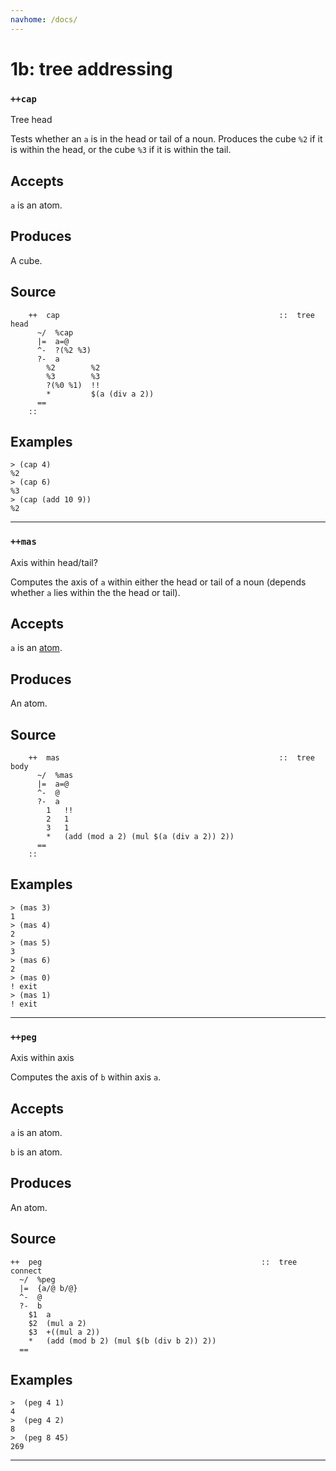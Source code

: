 ```yaml
---
navhome: /docs/
---
```



# 1b: tree addressing
### `++cap`

Tree head

Tests whether an `a` is in the head or tail of a noun. Produces the
cube `%2` if it is within the head, or the cube `%3` if it is
within the tail.

Accepts
-------

`a` is an atom.

Produces
--------

A cube.

Source
------

        ++  cap                                                 ::  tree head
          ~/  %cap
          |=  a=@
          ^-  ?(%2 %3)
          ?-  a
            %2        %2
            %3        %3
            ?(%0 %1)  !!
            *         $(a (div a 2))
          ==
        ::

Examples
--------

    > (cap 4)
    %2
    > (cap 6)
    %3
    > (cap (add 10 9))
    %2



***
### `++mas`

Axis within head/tail?

Computes the axis of `a` within either the head or tail of a noun (depends whether `a` lies within the the head or tail).

Accepts
-------

`a` is an [atom]().

Produces
--------

An atom.

Source
------

        ++  mas                                                 ::  tree body
          ~/  %mas
          |=  a=@
          ^-  @
          ?-  a
            1   !!
            2   1
            3   1
            *   (add (mod a 2) (mul $(a (div a 2)) 2))
          ==
        ::

Examples
--------

    > (mas 3)
    1
    > (mas 4)
    2
    > (mas 5)
    3
    > (mas 6)
    2
    > (mas 0)
    ! exit
    > (mas 1)
    ! exit



***
### `++peg`

Axis within axis

Computes the axis of `b` within axis `a`.

Accepts
-------

`a` is an atom.

`b` is an atom.

Produces
--------

An atom.

Source
------

    ++  peg                                                 ::  tree connect
      ~/  %peg
      |=  {a/@ b/@}
      ^-  @
      ?-  b
        $1  a
        $2  (mul a 2)
        $3  +((mul a 2))
        *   (add (mod b 2) (mul $(b (div b 2)) 2))
      ==

Examples
--------

    >  (peg 4 1)
    4
    >  (peg 4 2)
    8
    >  (peg 8 45)
    269



***
